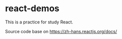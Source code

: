 # react-demos

This is a practice for study React.

Source code base on https://zh-hans.reactjs.org/docs/
